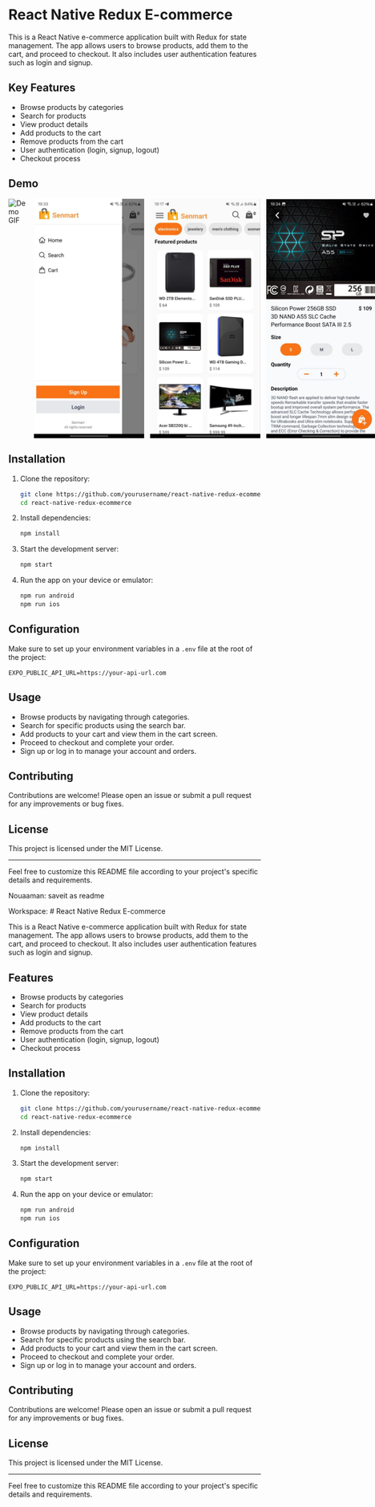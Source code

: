 
# React Native Redux E-commerce

This is a React Native e-commerce application built with Redux for state management. The app allows users to browse products, add them to the cart, and proceed to checkout. It also includes user authentication features such as login and signup.

## Key Features

- Browse products by categories
- Search for products
- View product details
- Add products to the cart
- Remove products from the cart
- User authentication (login, signup, logout)
- Checkout process

## Demo

<div style="display: flex; gap: 12px;">
    <img src="assets/demo/demo.gif" width="220" alt="Demo GIF" />
    <img src="assets/demo/demo1.jpg" width="220" alt="demo 1" />
    <img src="assets/demo/demo2.jpg" width="220" alt="demo 2" />
    <img src="assets/demo/demo3.jpg" width="220" alt="demo 3" />
</div>

## Installation

1. Clone the repository:

   ```sh
   git clone https://github.com/yourusername/react-native-redux-ecommerce.git
   cd react-native-redux-ecommerce
   ```

2. Install dependencies:

   ```sh
   npm install
   ```

3. Start the development server:

   ```sh
   npm start
   ```

4. Run the app on your device or emulator:

   ```sh
   npm run android
   npm run ios
   ```

## Configuration

Make sure to set up your environment variables in a `.env` file at the root of the project:

```
EXPO_PUBLIC_API_URL=https://your-api-url.com
```

## Usage

- Browse products by navigating through categories.
- Search for specific products using the search bar.
- Add products to your cart and view them in the cart screen.
- Proceed to checkout and complete your order.
- Sign up or log in to manage your account and orders.

## Contributing

Contributions are welcome! Please open an issue or submit a pull request for any improvements or bug fixes.

## License

This project is licensed under the MIT License.

---

Feel free to customize this README file according to your project's specific details and requirements.

Nouaaman: saveit as readme

Workspace: # React Native Redux E-commerce

This is a React Native e-commerce application built with Redux for state management. The app allows users to browse products, add them to the cart, and proceed to checkout. It also includes user authentication features such as login and signup.

## Features

- Browse products by categories
- Search for products
- View product details
- Add products to the cart
- Remove products from the cart
- User authentication (login, signup, logout)
- Checkout process

## Installation

1. Clone the repository:

   ```sh
   git clone https://github.com/yourusername/react-native-redux-ecommerce.git
   cd react-native-redux-ecommerce
   ```

2. Install dependencies:

   ```sh
   npm install
   ```

3. Start the development server:

   ```sh
   npm start
   ```

4. Run the app on your device or emulator:

   ```sh
   npm run android
   npm run ios
   ```

## Configuration

Make sure to set up your environment variables in a `.env` file at the root of the project:

```
EXPO_PUBLIC_API_URL=https://your-api-url.com
```

## Usage

- Browse products by navigating through categories.
- Search for specific products using the search bar.
- Add products to your cart and view them in the cart screen.
- Proceed to checkout and complete your order.
- Sign up or log in to manage your account and orders.

## Contributing

Contributions are welcome! Please open an issue or submit a pull request for any improvements or bug fixes.

## License

This project is licensed under the MIT License.

---

Feel free to customize this README file according to your project's specific details and requirements.
